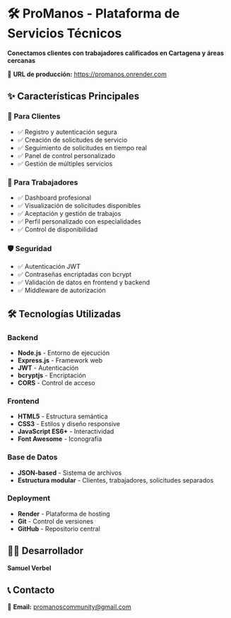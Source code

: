 # 🛠️ ProManos - Plataforma de Servicios Técnicos

**Conectamos clientes con trabajadores calificados en Cartagena y áreas cercanas**

🔗 **URL de producción:** https://promanos.onrender.com

## ✨ Características Principales

### 👥 Para Clientes
- ✅ Registro y autenticación segura
- ✅ Creación de solicitudes de servicio
- ✅ Seguimiento de solicitudes en tiempo real
- ✅ Panel de control personalizado
- ✅ Gestión de múltiples servicios

### 👷 Para Trabajadores
- ✅ Dashboard profesional
- ✅ Visualización de solicitudes disponibles
- ✅ Aceptación y gestión de trabajos
- ✅ Perfil personalizado con especialidades
- ✅ Control de disponibilidad

### 🛡️ Seguridad
- ✅ Autenticación JWT
- ✅ Contraseñas encriptadas con bcrypt
- ✅ Validación de datos en frontend y backend
- ✅ Middleware de autorización

## 🛠️ Tecnologías Utilizadas

### Backend
- **Node.js** - Entorno de ejecución
- **Express.js** - Framework web
- **JWT** - Autenticación
- **bcryptjs** - Encriptación
- **CORS** - Control de acceso

### Frontend
- **HTML5** - Estructura semántica
- **CSS3** - Estilos y diseño responsive
- **JavaScript ES6+** - Interactividad
- **Font Awesome** - Iconografía

### Base de Datos
- **JSON-based** - Sistema de archivos
- **Estructura modular** - Clientes, trabajadores, solicitudes separados

### Deployment
- **Render** - Plataforma de hosting
- **Git** - Control de versiones
- **GitHub** - Repositorio central

## 👨‍💻 Desarrollador

**Samuel Verbel**

## 📞 Contacto
📧 **Email:** promanoscommunity@gmail.com